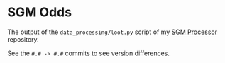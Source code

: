# SGM Odds

The output of the `data_processing/loot.py` script of my [SGM Processor](https://github.com/Krazete/sgmprocessor) repository.

See the `#.# -> #.#` commits to see version differences.
